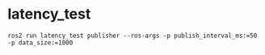 # latency_test

```
ros2 run latency_test publisher --ros-args -p publish_interval_ms:=50 -p data_size:=1000
```